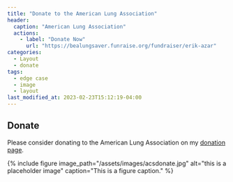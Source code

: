 ```yaml
---
title: "Donate to the American Lung Association"
header:
  caption: "American Lung Association"
  actions:
    - label: "Donate Now"
      url: "https://bealungsaver.funraise.org/fundraiser/erik-azar"
categories:
  - Layout
  - donate
tags:
  - edge case
  - image
  - layout
last_modified_at: 2023-02-23T15:12:19-04:00
---
```


## Donate

Please consider donating to the American Lung Association on my [donation page](https://bealungsaver.funraise.org/fundraiser/erik-azar).

{% include figure image_path="/assets/images/acsdonate.jpg" alt="this is a placeholder image" caption="This is a figure caption." %}